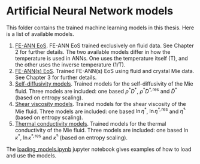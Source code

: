# Artificial Neural Network models

This folder contains the trained machine learning models in this thesis. Here is a list of available models.

1. [FE-ANN EoS](./feann_eos/). FE-ANN EoS trained exclusively on fluid data. See Chapter 2 for further details. The two available models differ in how the temperature is used in ANNs. One uses the temperature itself (T), and the other uses the inverse temperature (1/T).
1. [FE-ANN(s) EoS](./feann_eos/). Trained FE-ANN(s) EoS using fluid and crystal Mie data. See Chapter 3 for further details.
1. [Self-diffusivity models](./selfdiff_models/). Trained models for the self-diffusivity of the Mie fluid. Three models are included: one based $\rho^* D^*$, $\rho^* D^{*, \mathrm{res}}$ and $\tilde{D}^*$ (based on entropy scaling).
1. [Shear viscosity models](./visc_models/). Trained models for the shear viscosity of the Mie fluid. Three models are included: one based $\ln \eta^*$, $\ln \eta^{*, \mathrm{res}}$ and $\tilde{\eta}^*$ (based on entropy scaling).
1. [Thermal conductivity models](./tcond_models/). Trained models for the thermal conductivity of the Mie fluid. Three models are included: one based $\ln \kappa^*$, $\ln \kappa^{*, \mathrm{res}}$ and $\tilde{\kappa}^*$ (based on entropy scaling).

The [loading_models.ipynb](./loading_models.ipynb) jupyter notebook gives examples of how to load and use the models.
